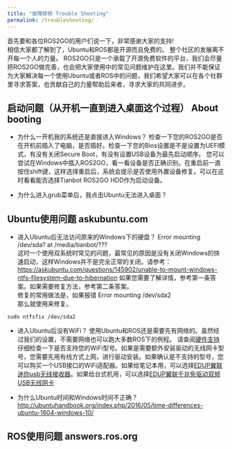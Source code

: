 ```yaml
---
title: "故障排除 Trouble Shooting"
permalink: /troubleshooting/
---
```


首先要和各位ROS2GO的用户们说一下，非常感谢大家的支持!  
相信大家都了解到了，Ubuntu和ROS都是开源而且免费的。 整个社区的发展离不开每一个人的力量。
ROS2GO只是一个承载了开源免费软件的平台，我们会尽量把ROS2GO做完善，也会把大家使用中的常见问题维护在这里。我们并不能保证为大家解决每一个使用Ubuntu或者ROS中的问题，我们希望大家可以在各个社群里寻求答案，也贡献自己的力量帮助后来者，寻求大家的共同进步。

## 启动问题（从开机一直到进入桌面这个过程） About booting
  - 为什么一开机我的系统还是直接进入Windows？ 
    检查一下您的ROS2GO是否在开机前插入了电脑，是否插好。检查一下您的Bios设置是不是设置为UEFI模式，有没有关闭Secure Boot，有没有设置USB设备为最先启动顺序。
    您可以尝试在Windows中插入ROS2GO，看一看设备是否正确识别。在重启前一直按住shift键，这样选择重启后，系统会提示是否使用外置设备修复。可以在这时看看能否选择Tianbot ROS2GO HDD作为启动设备。
    
  - 为什么进入grub菜单后，我点击Ubuntu无法进入桌面？

## Ubuntu使用问题 askubuntu.com
  - 进入Ubuntu后无法访问原来的Windows下的硬盘？ Error mounting /dev/sda? at /media/tianbot/???  
  这时一个使用双系统时常见的问题，最常见的原因是没有关闭Windows的快速启动，这样Windows并不是完全正常的关闭。请参考：
  https://askubuntu.com/questions/145902/unable-to-mount-windows-ntfs-filesystem-due-to-hibernation
  如果您需要了解详情，参考第一条答案。如果需要修复方法，参考第二条答案。  
  修复的常用做法是，如果报错 Error mounting /dev/sda2  
  那么就使用来修复。
  ```
  sudo ntfsfix /dev/sda2  
  ```
  
  - 进入Ubuntu后没有WiFi？
  使用Ubuntu和ROS还是需要先有网络的。虽然经过我们的设置，不需要网络也可以跑大多数ROS下的例程。
  请查阅[硬件支持](https://github.com/tianbot/ros2go/blob/master/03_%E7%A1%AC%E4%BB%B6%E6%94%AF%E6%8C%81_supported_hardwares.md)仔细检查一下是否支持您的WiFi型号。如果是需要额外安装驱动的无线网卡型号，您需要先用有线方式上网，进行驱动安装。如果确认是不支持的型号，您可以购买一个USB接口的WiFi适配器。如果给笔记本用，可以选择[EDUP翼联迷你usb无线接收器](https://detail.tmall.com/item.htm?id=579340555919)。如果给台式机用，可以选择[EDUP翼联千兆免驱动双频USB无线网卡](https://detail.tmall.com/item.htm?id=544565906232)
  
  - 为什么Ubuntu时间和Windows时间不正确？  
  http://ubuntuhandbook.org/index.php/2016/05/time-differences-ubuntu-1604-windows-10/

## ROS使用问题 answers.ros.org
